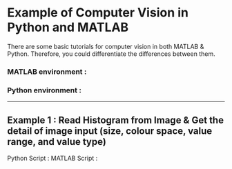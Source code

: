 # Example of Computer Vision in Python and MATLAB

There are some basic tutorials for computer vision in both MATLAB &amp; Python. Therefore, you could differentiate the differences between them.

### MATLAB environment :

### Python environment :

---

## Example 1 : Read Histogram from Image & Get the detail of image input (size, colour space, value range, and value type)

Python Script :
MATLAB Script :

